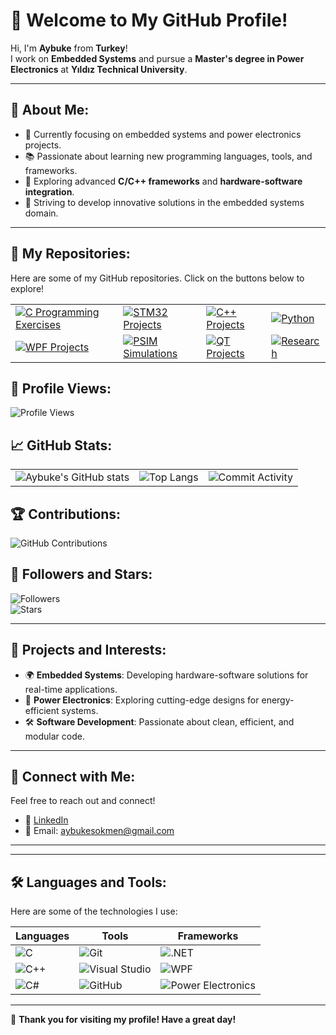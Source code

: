 # 👋 Welcome to My GitHub Profile!

Hi, I'm **Aybuke** from **Turkey**!  
I work on **Embedded Systems** and pursue a **Master's degree in Power Electronics** at **Yıldız Technical University**.  

---

## 🚀 About Me:
- 🔭 Currently focusing on embedded systems and power electronics projects.
- 📚 Passionate about learning new programming languages, tools, and frameworks.
- 🌱 Exploring advanced **C/C++ frameworks** and **hardware-software integration**.
- 🎯 Striving to develop innovative solutions in the embedded systems domain.

---

## 📂 My Repositories:

Here are some of my GitHub repositories. Click on the buttons below to explore!

<table>
  <tr>
    <td>
      <a href="https://github.com/aybukesokmen/C">
        <img src="https://img.shields.io/badge/C%20Programming%20Exercises-blue?style=for-the-badge&logo=github" alt="C Programming Exercises">
      </a>
    </td>
    <td>
      <a href="https://github.com/aybukesokmen/STM32">
        <img src="https://img.shields.io/badge/STM32%20Projects-green?style=for-the-badge&logo=github" alt="STM32 Projects">
      </a>
    </td>
    <td>
      <a href="https://github.com/aybukesokmen/C-">
        <img src="https://img.shields.io/badge/C%2B%2B%20Projects-purple?style=for-the-badge&logo=github" alt="C++ Projects">
      </a>
    </td>
    <td>
      <a href="https://github.com/aybukesokmen/Python">
        <img src="https://img.shields.io/badge/Python-gray?style=for-the-badge&logo=github" alt="Python">
      </a>
    </td>
  </tr>
  <tr>
    <td>
      <a href="https://github.com/aybukesokmen/WPF">
        <img src="https://img.shields.io/badge/WPF%20Projects-orange?style=for-the-badge&logo=github" alt="WPF Projects">
      </a>
    </td>
    <td>
      <a href="https://github.com/aybukesokmen/PSIM">
        <img src="https://img.shields.io/badge/PSIM%20Simulations-red?style=for-the-badge&logo=github" alt="PSIM Simulations">
      </a>
    </td>
    <td>
      <a href="https://github.com/aybukesokmen/QT">
        <img src="https://img.shields.io/badge/QT%20Projects-teal?style=for-the-badge&logo=github" alt="QT Projects">
      </a>
    </td>
    <td>
      <a href="https://github.com/aybukesokmen/RESEARCH">
        <img src="https://img.shields.io/badge/Research-gray?style=for-the-badge&logo=github" alt="Research">
      </a>
    </td>
  </tr>
</table>



## 👀 Profile Views:
![Profile Views](https://komarev.com/ghpvc/?username=aybukesokmen&color=blue&style=flat-square)

## 📈 GitHub Stats:

<table>
  <tr>
    <td>
      <img src="https://github-readme-stats.vercel.app/api?username=aybukesokmen&show_icons=true&theme=radical" alt="Aybuke's GitHub stats" />
    </td>
    <td>
      <img src="https://github-readme-stats.vercel.app/api/top-langs/?username=aybukesokmen&layout=compact&theme=radical" alt="Top Langs" />
    </td>
    <td>
      <img src="https://activity-graph.herokuapp.com/graph?username=aybukesokmen&theme=radical" alt="Commit Activity" />
    </td>
  </tr>
</table>


## 🏆 Contributions:
![GitHub Contributions](https://github-profile-trophy.vercel.app/?username=aybukesokmen&theme=radical)

## 🌟 Followers and Stars:
![Followers](https://img.shields.io/github/followers/aybukesokmen?style=social)  
![Stars](https://img.shields.io/github/stars/aybukesokmen?style=social)

---

## 🌟 Projects and Interests:
- 🌍 **Embedded Systems**: Developing hardware-software solutions for real-time applications.
- 🔋 **Power Electronics**: Exploring cutting-edge designs for energy-efficient systems.
- 🛠 **Software Development**: Passionate about clean, efficient, and modular code.

---

## 🤝 Connect with Me:
Feel free to reach out and connect!  
- 💼 [LinkedIn](https://www.linkedin.com/in/aybuke-sokmen/)
- 📧 Email: aybukesokmen@gmail.com

---

---

## 🛠️ Languages and Tools:
Here are some of the technologies I use:

| Languages     | Tools               | Frameworks         |
|---------------|---------------------|--------------------|
| ![C](https://img.shields.io/badge/C-00599C?style=flat&logo=c&logoColor=white) | ![Git](https://img.shields.io/badge/-Git-F05032?style=flat&logo=git&logoColor=white) | ![.NET](https://img.shields.io/badge/.NET-512BD4?style=flat&logo=dotnet&logoColor=white) |
| ![C++](https://img.shields.io/badge/C++-00599C?style=flat&logo=c%2B%2B&logoColor=white) | ![Visual Studio](https://img.shields.io/badge/Visual_Studio-5C2D91?style=flat&logo=visual-studio&logoColor=white) | ![WPF](https://img.shields.io/badge/WPF-512BD4?style=flat&logo=.net&logoColor=white) |
| ![C#](https://img.shields.io/badge/C%23-239120?style=flat&logo=c-sharp&logoColor=white) | ![GitHub](https://img.shields.io/badge/GitHub-100000?style=flat&logo=github&logoColor=white) | ![Power Electronics](https://img.shields.io/badge/Power%20Electronics-green?style=flat) |

---

🎉 **Thank you for visiting my profile! Have a great day!**

